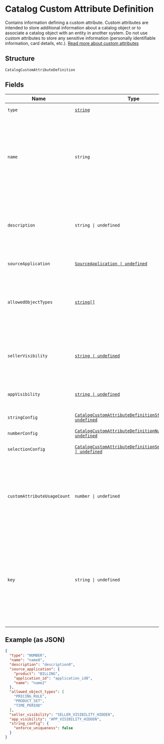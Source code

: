 
# Catalog Custom Attribute Definition

Contains information defining a custom attribute. Custom attributes are
intended to store additional information about a catalog object or to associate a
catalog object with an entity in another system. Do not use custom attributes
to store any sensitive information (personally identifiable information, card details, etc.).
[Read more about custom attributes](https://developer.squareup.com/docs/catalog-api/add-custom-attributes)

## Structure

`CatalogCustomAttributeDefinition`

## Fields

| Name | Type | Tags | Description |
|  --- | --- | --- | --- |
| `type` | [`string`](../../doc/models/catalog-custom-attribute-definition-type.md) | Required | Defines the possible types for a custom attribute. |
| `name` | `string` | Required | The name of this definition for API and seller-facing UI purposes.<br>The name must be unique within the (merchant, application) pair. Required.<br>May not be empty and may not exceed 255 characters. Can be modified after creation.<br>**Constraints**: *Minimum Length*: `1`, *Maximum Length*: `255` |
| `description` | `string \| undefined` | Optional | Seller-oriented description of the meaning of this Custom Attribute,<br>any constraints that the seller should observe, etc. May be displayed as a tooltip in Square UIs.<br>**Constraints**: *Maximum Length*: `255` |
| `sourceApplication` | [`SourceApplication \| undefined`](../../doc/models/source-application.md) | Optional | Provides information about the application used to generate a change. |
| `allowedObjectTypes` | [`string[]`](../../doc/models/catalog-object-type.md) | Required | The set of Catalog Object Types that this Custom Attribute may be applied to.<br>Currently, only `ITEM` and `ITEM_VARIATION` are allowed. At least one type must be included.<br>See [CatalogObjectType](#type-catalogobjecttype) for possible values |
| `sellerVisibility` | [`string \| undefined`](../../doc/models/catalog-custom-attribute-definition-seller-visibility.md) | Optional | Defines the visibility of a custom attribute to sellers in Square<br>client applications, Square APIs or in Square UIs (including Square Point<br>of Sale applications and Square Dashboard). |
| `appVisibility` | [`string \| undefined`](../../doc/models/catalog-custom-attribute-definition-app-visibility.md) | Optional | Defines the visibility of a custom attribute to applications other than their<br>creating application. |
| `stringConfig` | [`CatalogCustomAttributeDefinitionStringConfig \| undefined`](../../doc/models/catalog-custom-attribute-definition-string-config.md) | Optional | Configuration associated with Custom Attribute Definitions of type `STRING`. |
| `numberConfig` | [`CatalogCustomAttributeDefinitionNumberConfig \| undefined`](../../doc/models/catalog-custom-attribute-definition-number-config.md) | Optional | - |
| `selectionConfig` | [`CatalogCustomAttributeDefinitionSelectionConfig \| undefined`](../../doc/models/catalog-custom-attribute-definition-selection-config.md) | Optional | Configuration associated with `SELECTION`-type custom attribute definitions. |
| `customAttributeUsageCount` | `number \| undefined` | Optional | __Read-only.__ The number of custom attributes that reference this<br>custom attribute definition. Set by the server in response to a ListCatalog<br>request with `include_counts` set to `true`.  If the actual count is greater<br>than 100, `custom_attribute_usage_count` will be set to `100`. |
| `key` | `string \| undefined` | Optional | The name of the desired custom attribute key that can be used to access<br>the custom attribute value on catalog objects. Cannot be modified after the<br>custom attribute definition has been created.<br>Must be between 1 and 60 characters, and may only contain the characters `[a-zA-Z0-9_-]`.<br>**Constraints**: *Minimum Length*: `1`, *Maximum Length*: `60`, *Pattern*: `^[a-zA-Z0-9_-]*$` |

## Example (as JSON)

```json
{
  "type": "NUMBER",
  "name": "name0",
  "description": "description0",
  "source_application": {
    "product": "BILLING",
    "application_id": "application_id8",
    "name": "name2"
  },
  "allowed_object_types": [
    "PRICING_RULE",
    "PRODUCT_SET",
    "TIME_PERIOD"
  ],
  "seller_visibility": "SELLER_VISIBILITY_HIDDEN",
  "app_visibility": "APP_VISIBILITY_HIDDEN",
  "string_config": {
    "enforce_uniqueness": false
  }
}
```

